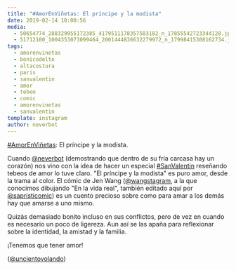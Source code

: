 ```yaml
---
title: "#AmorEnViñetas: El príncipe y la modista"
date: 2019-02-14 10:00:56
media: 
  - 50654774_288329955172385_4179511178357583182_n_17855542723344128.jpg
  - 51712100_1004353073099464_2001444836632279972_n_17998415308162734.jpg
tags: 
  - amorenvinetas
  - bonicodelto
  - altacostura
  - paris
  - sanvalentin
  - amor
  - tebeo
  - comic
  - amorenvinetas
  - sanvalentin
template: instagram
author: neverbot
---
```


[#AmorEnViñetas](/tags/amorenvinetas): El príncipe y la modista.

Cuando [@neverbot](https://instagram.com/neverbot) (demostrando que dentro de su fría carcasa hay un corazón) nos vino con la idea de hacer un especial [#SanValentin](/tags/sanvalentin) reseñando tebeos de amor lo tuve claro. "El príncipe y la modista" es puro amor, desde la trama al color. El cómic de Jen Wang ([@wangstagram](https://instagram.com/wangstagram), a la que conocimos dibujando "En la vida real", también editado aquí por [@sapristicomic](https://instagram.com/sapristicomic)) es un cuento precioso sobre como para amar a los demás hay que amarse a uno mismo.

Quizás demasiado bonito incluso en sus conflictos, pero de vez en cuando es necesario un poco de ligereza. Aun así se las apaña para reflexionar sobre la identidad, la amistad y la familia.

¡Tenemos que tener amor!

([@uncientovolando](https://instagram.com/uncientovolando))

